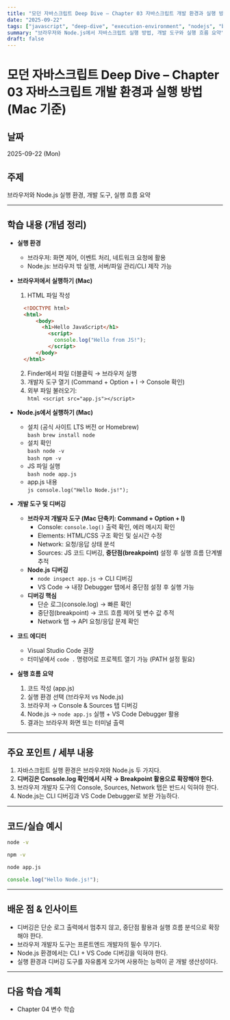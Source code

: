 ```yaml
---
title: "모던 자바스크립트 Deep Dive – Chapter 03 자바스크립트 개발 환경과 실행 방법 (Mac 기준)"
date: "2025-09-22"
tags: ["javascript", "deep-dive", "execution-environment", "nodejs", "browser"]
summary: "브라우저와 Node.js에서 자바스크립트 실행 방법, 개발 도구와 실행 흐름 요약"
draft: false
---
```


# 모던 자바스크립트 Deep Dive – Chapter 03 자바스크립트 개발 환경과 실행 방법 (Mac 기준)

## 날짜
2025-09-22 (Mon)

## 주제
브라우저와 Node.js 실행 환경, 개발 도구, 실행 흐름 요약

---

## 학습 내용 (개념 정리)

- **실행 환경**
  - 브라우저: 화면 제어, 이벤트 처리, 네트워크 요청에 활용
  - Node.js: 브라우저 밖 실행, 서버/파일 관리/CLI 제작 가능

- **브라우저에서 실행하기 (Mac)**
  1. HTML 파일 작성  
  ```html 
    <!DOCTYPE html>
    <html>
        <body>
          <h1>Hello JavaScript</h1>
            <script>
              console.log("Hello from JS!");
            </script>
        </body>
    </html> 
  ```
  2. Finder에서 파일 더블클릭 → 브라우저 실행  
  3. 개발자 도구 열기 (Command + Option + I → Console 확인)  
  4. 외부 파일 불러오기:  
     ```html <script src="app.js"></script> ```

- **Node.js에서 실행하기 (Mac)**
  - 설치 (공식 사이트 LTS 버전 or Homebrew)  
    ```bash brew install node ```
  - 설치 확인  
    ```bash node -v ```  
    ```bash npm -v ```
  - JS 파일 실행  
    ```bash node app.js ```
  - app.js 내용  
    ```js console.log("Hello Node.js!"); ```

- **개발 도구 및 디버깅**
  - **브라우저 개발자 도구 (Mac 단축키: Command + Option + I)**
    - Console: `console.log()` 출력 확인, 에러 메시지 확인
    - Elements: HTML/CSS 구조 확인 및 실시간 수정
    - Network: 요청/응답 상태 분석
    - Sources: JS 코드 디버깅, **중단점(breakpoint)** 설정 후 실행 흐름 단계별 추적
  - **Node.js 디버깅**
    - `node inspect app.js` → CLI 디버깅
    - VS Code → 내장 Debugger 탭에서 중단점 설정 후 실행 가능
  - **디버깅 핵심**
    - 단순 로그(console.log) → 빠른 확인
    - 중단점(breakpoint) → 코드 흐름 제어 및 변수 값 추적
    - Network 탭 → API 요청/응답 문제 확인  

- **코드 에디터**
  - Visual Studio Code 권장
  - 터미널에서 `code .` 명령어로 프로젝트 열기 가능 (PATH 설정 필요)

- **실행 흐름 요약**
  1. 코드 작성 (app.js)
  2. 실행 환경 선택 (브라우저 vs Node.js)
  3. 브라우저 → Console & Sources 탭 디버깅
  4. Node.js → `node app.js` 실행 + VS Code Debugger 활용
  5. 결과는 브라우저 화면 또는 터미널 출력

---

## 주요 포인트 / 세부 내용
1. 자바스크립트 실행 환경은 브라우저와 Node.js 두 가지다.  
2. **디버깅은 Console.log 확인에서 시작 → Breakpoint 활용으로 확장해야 한다.**  
3. 브라우저 개발자 도구의 Console, Sources, Network 탭은 반드시 익혀야 한다.  
4. Node.js는 CLI 디버깅과 VS Code Debugger로 보완 가능하다.  

---

## 코드/실습 예시
```bash 
node -v 
```  
```bash 
npm -v 
```  
```bash 
node app.js 
```  
```js 
console.log("Hello Node.js!"); 
```

---

## 배운 점 & 인사이트
- 디버깅은 단순 로그 출력에서 멈추지 않고, 중단점 활용과 실행 흐름 분석으로 확장해야 한다.  
- 브라우저 개발자 도구는 프론트엔드 개발자의 필수 무기다.  
- Node.js 환경에서는 CLI + VS Code 디버깅을 익혀야 한다.  
- 실행 환경과 디버깅 도구를 자유롭게 오가며 사용하는 능력이 곧 개발 생산성이다.  

---

## 다음 학습 계획
- Chapter 04 변수 학습